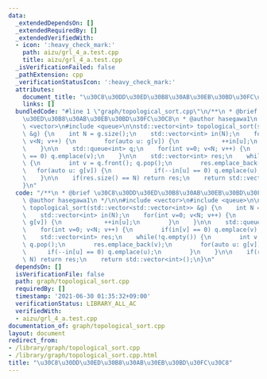 ```yaml
---
data:
  _extendedDependsOn: []
  _extendedRequiredBy: []
  _extendedVerifiedWith:
  - icon: ':heavy_check_mark:'
    path: aizu/grl_4_a.test.cpp
    title: aizu/grl_4_a.test.cpp
  _isVerificationFailed: false
  _pathExtension: cpp
  _verificationStatusIcon: ':heavy_check_mark:'
  attributes:
    document_title: "\u30C8\u30DD\u30ED\u30B8\u30AB\u30EB\u30BD\u30FC\u30C8"
    links: []
  bundledCode: "#line 1 \"graph/topological_sort.cpp\"\n/**\n * @brief \u30C8\u30DD\
    \u30ED\u30B8\u30AB\u30EB\u30BD\u30FC\u30C8\n * @author hasegawa1\n */\n\n#include\
    \ <vector>\n#include <queue>\n\nstd::vector<int> topological_sort(std::vector<std::vector<int>>\
    \ &g) {\n    int N = g.size();\n    std::vector<int> in(N);\n    for(int v=0;\
    \ v<N; v++) {\n        for(auto u: g[v]) {\n            ++in[u];\n        }\n\
    \    }\n\n    std::queue<int> q;\n    for(int v=0; v<N; v++) {\n        if(in[v]\
    \ == 0) q.emplace(v);\n    }\n\n    std::vector<int> res;\n    while(!q.empty())\
    \ {\n        int v = q.front(); q.pop();\n        res.emplace_back(v);\n     \
    \   for(auto u: g[v]) {\n            if(--in[u] == 0) q.emplace(u);\n        }\n\
    \    }\n\n    if(res.size() == N) return res;\n    return std::vector<int>();\n\
    }\n"
  code: "/**\n * @brief \u30C8\u30DD\u30ED\u30B8\u30AB\u30EB\u30BD\u30FC\u30C8\n *\
    \ @author hasegawa1\n */\n\n#include <vector>\n#include <queue>\n\nstd::vector<int>\
    \ topological_sort(std::vector<std::vector<int>> &g) {\n    int N = g.size();\n\
    \    std::vector<int> in(N);\n    for(int v=0; v<N; v++) {\n        for(auto u:\
    \ g[v]) {\n            ++in[u];\n        }\n    }\n\n    std::queue<int> q;\n\
    \    for(int v=0; v<N; v++) {\n        if(in[v] == 0) q.emplace(v);\n    }\n\n\
    \    std::vector<int> res;\n    while(!q.empty()) {\n        int v = q.front();\
    \ q.pop();\n        res.emplace_back(v);\n        for(auto u: g[v]) {\n      \
    \      if(--in[u] == 0) q.emplace(u);\n        }\n    }\n\n    if(res.size() ==\
    \ N) return res;\n    return std::vector<int>();\n}\n"
  dependsOn: []
  isVerificationFile: false
  path: graph/topological_sort.cpp
  requiredBy: []
  timestamp: '2021-06-30 01:35:32+09:00'
  verificationStatus: LIBRARY_ALL_AC
  verifiedWith:
  - aizu/grl_4_a.test.cpp
documentation_of: graph/topological_sort.cpp
layout: document
redirect_from:
- /library/graph/topological_sort.cpp
- /library/graph/topological_sort.cpp.html
title: "\u30C8\u30DD\u30ED\u30B8\u30AB\u30EB\u30BD\u30FC\u30C8"
---
```

